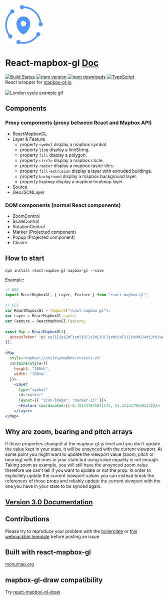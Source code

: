 ![Logo](/logo.png)

# React-mapbox-gl [Doc](docs/API.md)

[![Build Status](https://travis-ci.org/alex3165/react-mapbox-gl.svg?branch=master)](https://travis-ci.org/alex3165/react-mapbox-gl)
[![npm version](https://img.shields.io/npm/v/react-mapbox-gl.svg?style=flat)](https://www.npmjs.com/package/react-mapbox-gl)
[![npm downloads](https://img.shields.io/npm/dm/react-mapbox-gl.svg)](https://www.npmjs.com/package/react-mapbox-gl)
[![TypeScript](https://badges.frapsoft.com/typescript/code/typescript.svg?v=101)](https://github.com/ellerbrock/typescript-badges/)
<br/>
React wrapper for [mapbox-gl-js](https://www.mapbox.com/mapbox-gl-js/api/).
<br/><br/>
![London cycle example gif](docs/london-cycle-example.gif "London cycle example gif")

## Components

### Proxy components (proxy between React and Mapbox API)
- ReactMapboxGL
- Layer & Feature
  - property `symbol` display a mapbox symbol.
  - property `line` display a lineString.
  - property `fill` display a polygon.
  - property `circle` display a mapbox circle.
  - property `raster` display a mapbox raster tiles.
  - property `fill-extrusion` display a layer with extruded buildings.
  - property `background` display a mapbox background layer.
  - property `heatmap` display a mapbox heatmap layer.
- Source
- GeoJSONLayer

### DOM components (normal React components)
- ZoomControl
- ScaleControl
- RotationControl
- Marker (Projected component)
- Popup (Projected component)
- Cluster

## How to start

```
npm install react-mapbox-gl mapbox-gl --save
```

Example:

```jsx
// ES6
import ReactMapboxGl, { Layer, Feature } from "react-mapbox-gl";

// ES5
var ReactMapboxGl = require("react-mapbox-gl");
var Layer = ReactMapboxGl.Layer;
var Feature = ReactMapboxGl.Feature;

const Map = ReactMapboxGl({
  accessToken: "pk.eyJ1IjoiZmFicmljOCIsImEiOiJjaWc5aTV1ZzUwMDJwdzJrb2w0dXRmc2d0In0.p6GGlfyV-WksaDV_KdN27A"
});

<Map
  style="mapbox://styles/mapbox/streets-v9"
  containerStyle={{
    height: "100vh",
    width: "100vw"
  }}>
    <Layer
      type="symbol"
      id="marker"
      layout={{ "icon-image": "marker-15" }}>
      <Feature coordinates={[-0.481747846041145, 51.3233379650232]}/>
    </Layer>
</Map>
```

## Why are zoom, bearing and pitch arrays
If those properties changed at the mapbox-gl-js level and you don't update the value kept in your state, it will be unsynced with the current viewport. At some point you might want to update the viewport value (zoom, pitch or bearing) with the ones in your state but using value equality is not enough. Taking zoom as example, you will still have the unsynced zoom value therefore we can't tell if you want to update or not the prop. In order to explicitely update the current viewport values you can instead break the references of those props and reliably update the current viewport with the one you have in your state to be synced again.

## [Version 3.0 Documentation](docs/API.md)

## Contributions
Please try to reproduce your problem with the [boilerplate](https://github.com/alex3165/react-mapbox-gl-debug) or [this webpackbin template](https://www.webpackbin.com/bins/-KqtJN-qkLs4BPaVX0QS) before posting an issue

## Built with react-mapbox-gl
[monumap.org](https://monumap.org/)

## mapbox-gl-draw compatibility
Try [react-mapbox-gl-draw](https://github.com/amaurymartiny/react-mapbox-gl-draw)
